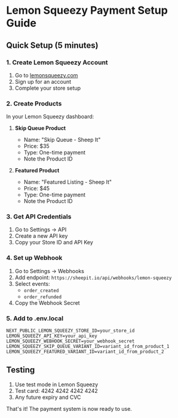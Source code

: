 # Lemon Squeezy Payment Setup Guide

## Quick Setup (5 minutes)

### 1. Create Lemon Squeezy Account
1. Go to [lemonsqueezy.com](https://lemonsqueezy.com)
2. Sign up for an account
3. Complete your store setup

### 2. Create Products
In your Lemon Squeezy dashboard:

1. **Skip Queue Product**
   - Name: "Skip Queue - Sheep It"
   - Price: $35
   - Type: One-time payment
   - Note the Product ID

2. **Featured Product**
   - Name: "Featured Listing - Sheep It"
   - Price: $45
   - Type: One-time payment
   - Note the Product ID

### 3. Get API Credentials
1. Go to Settings → API
2. Create a new API key
3. Copy your Store ID and API Key

### 4. Set up Webhook
1. Go to Settings → Webhooks
2. Add endpoint: `https://sheepit.io/api/webhooks/lemon-squeezy`
3. Select events:
   - `order_created`
   - `order_refunded`
4. Copy the Webhook Secret

### 5. Add to .env.local
```
NEXT_PUBLIC_LEMON_SQUEEZY_STORE_ID=your_store_id
LEMON_SQUEEZY_API_KEY=your_api_key
LEMON_SQUEEZY_WEBHOOK_SECRET=your_webhook_secret
LEMON_SQUEEZY_SKIP_QUEUE_VARIANT_ID=variant_id_from_product_1
LEMON_SQUEEZY_FEATURED_VARIANT_ID=variant_id_from_product_2
```

## Testing
1. Use test mode in Lemon Squeezy
2. Test card: 4242 4242 4242 4242
3. Any future expiry and CVC

That's it! The payment system is now ready to use.
